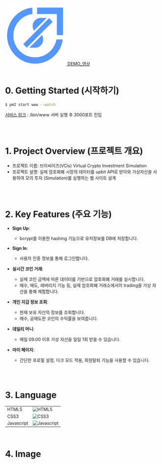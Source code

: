 <a href="https://www.youtube.com/watch?v=Ukh704duiSg" target="_blank">
<img src="public/images/logo_test.png" alt="배너" width="200px"/> DEMO_영상
</a>

<br/>
<br/>

# 0. Getting Started (시작하기)
```bash
$ pm2 start www --watch
```
[서비스 링크](https//localhost:3000/) : /bin/www 서버 실행 후 3000포트 진입

<br/>
<br/>

# 1. Project Overview (프로젝트 개요)
- 프로젝트 이름: 브이씨이즈(VCis) Virtual Crypto Investment Simulation
- 프로젝트 설명: 실제 암호화폐 시장의 데이터를 upbit API로 받아와 가상자산을 사용하여 모의 투자 (Simulation)를 실행하는 웹 사이트 설계

<br/>
<br/>

# 2. Key Features (주요 기능)
- **Sign Up**:
  - bcrypt를 이용한 hashing 기능으로 유저정보를 DB에 저장합니다.

- **Sign In**:
  - 사용자 인증 정보를 통해 로그인합니다.

- **실시간 코인 거래**:
  - 실제 코인 금액에 따른 데이터를 기반으로 암호화폐 거래를 실시합니다.
  - 매수, 매도, 레버리지 기능 등, 실제 암호화폐 거래소에서의 trading을 가상 자산을 통해 체험합니다.

- **개인 지갑 정보 조회**:
  - 현재 보유 자산의 정보를 조회합니다.
  - 매수, 공매도한 코인의 수익률을 보여줍니다.

- **데일리 머니**:
  - 매일 09:00 이후 가상 자산을 일일 1회 받을 수 있습니다.

- **마이 페이지**:
  - 간단한 프로필 설정, 다크 모드 적용, 회원탈퇴 기능을 사용할 수 있습니다.

<br/>
<br/>

# 3. Language
|  |  |
|-----------------|-----------------|
| HTML5    |<img src="https://github.com/user-attachments/assets/2e122e74-a28b-4ce7-aff6-382959216d31" alt="HTML5" width="100">| 
| CSS3    |   <img src="https://github.com/user-attachments/assets/c531b03d-55a3-40bf-9195-9ff8c4688f13" alt="CSS3" width="100">|
| Javascript    |  <img src="https://github.com/user-attachments/assets/4a7d7074-8c71-48b4-8652-7431477669d1" alt="Javascript" width="100"> | 
<br/>

# 4. Image
